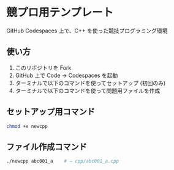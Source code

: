 # 競プロ用テンプレート

GitHub Codespaces 上で、C++ を使った競技プログラミング環境

## 使い方

1. このリポジトリを Fork
2. GitHub 上で Code -> Codespaces を起動
3. ターミナルで以下のコマンドを使ってセットアップ (初回のみ)
4. ターミナルで以下のコマンドを使って問題用ファイルを作成

## セットアップ用コマンド
``` bash
chmod +x newcpp
```

## ファイル作成コマンド

```bash
./newcpp abc001_a    # → cpp/abc001_a.cpp
```
